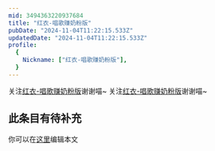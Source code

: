 ```yaml
---
mid: 3494363220937684
title: "红衣-唱歌赚奶粉版"
pubDate: "2024-11-04T11:22:15.533Z"
updatedDate: "2024-11-04T11:22:15.533Z"
profile:
  {
    Nickname: ["红衣-唱歌赚奶粉版"],
  }
---
```


关注[红衣-唱歌赚奶粉版](https://space.bilibili.com/3494363220937684)谢谢喵~ 关注[红衣-唱歌赚奶粉版](https://space.bilibili.com/3494363220937684)谢谢喵~

## 此条目有待补充
你可以在[这里](https://github.com/Yuhanawa/VTuber.ICU/edit/master/src/content/v/红衣-唱歌赚奶粉版/index.md)编辑本文
